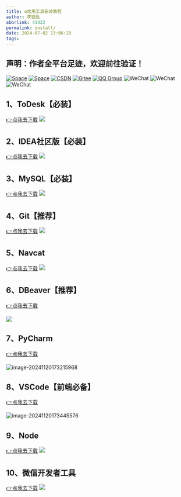 ```yaml
---
title: ⚙常用工具安装教程
author: 李延胜
abbrlink: 41422
permalink: install/
date: 2024-07-02 13:06:29
tags:
---
```

## 声明：作者全平台足迹，欢迎前往验证！

<span>
<a href="http://www.liyansheng.top/blog"><img src="https://img.shields.io/badge/简忆-博客-00dfbf" alt="Space"></a>
<a href="https://yan-sheng-li.github.io/project/"><img src="https://img.shields.io/badge/木子空间-blue" alt="Space"></a>
<a href="https://blog.csdn.net/weixin_44107140"><img src="https://img.shields.io/badge/CSDN-博客-red" alt="CSDN"></a>
<a href="https://gitee.com/yan-sheng-li"><img src="https://img.shields.io/badge/Gitee-码云-orange" alt="Gitee"></a>
<a href="https://qm.qq.com/cgi-bin/qm/qr?k=NZUoWMzd3PQLWwxRGMiBNYEnVkEdNq__&jump_from=webapi&authKey=kgAofDqUzgwMCSX+UQQwxf837zMeWFGGmo4iIcbgkklW2pdfmVOlxPWAK6sMYMaC"><img src="https://img.shields.io/badge/Q群-619298035-18a2ea" alt="QQ Group"></a>
<img src="https://img.shields.io/badge/公众号-《编程亿点有趣》-brightgreen" alt="WeChat">
<img src="https://img.shields.io/badge/QQ-1761724207-29a1db" alt="WeChat">
<img src="https://img.shields.io/badge/微信-17641244340-07c261" alt="WeChat">
</span>

## 1、ToDesk【必装】
[👉点我去下载](https://www.todesk.com/)
![](http://cdn.qiniu.liyansheng.top/img/20240702141503.png)

## 2、IDEA社区版【必装】
[👉点我去下载](https://www.jetbrains.com/zh-cn/idea/download/?section=windows)
![](http://cdn.qiniu.liyansheng.top/img/20240702130931.png)

## 3、MySQL【必装】
[👉点我去下载](https://dev.mysql.com/downloads/windows/installer/8.0.html)
![](http://cdn.qiniu.liyansheng.top/img/20240702141752.png)

## 4、Git【推荐】
[👉点我去下载](https://git-scm.com/download/win)
![](http://cdn.qiniu.liyansheng.top/img/20240702183936.png)

## 5、Navcat
[👉点我去下载](https://www.navicat.com.cn/products#navicat)
![](http://cdn.qiniu.liyansheng.top/img/20240702184307.png)

## 6、DBeaver【推荐】

[👉点我去下载](https://dbeaver.io/download/)

![](http://cdn.qiniu.liyansheng.top/img/20241120173025.png)

## 7、PyCharm

[👉点我去下载](https://www.jetbrains.com/zh-cn/pycharm/download/?section=windows)

![image-20241120173215968](http://cdn.qiniu.liyansheng.top/img/image-20241120173215968.png)

## 8、VSCode【前端必备】

[👉点我去下载](https://code.visualstudio.com/)

![image-20241120173445576](http://cdn.qiniu.liyansheng.top/img/image-20241120173445576.png)

## 9、Node
[👉点我去下载](https://nodejs.org/zh-cn/download)
![](http://cdn.qiniu.liyansheng.top/img/20250417070944.png)

## 10、微信开发者工具
[👉点我去下载](https://developers.weixin.qq.com/miniprogram/dev/devtools/download.html)
![](http://cdn.qiniu.liyansheng.top/img/20250417071406.png)